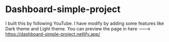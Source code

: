 # Dashboard-simple-project
I built this by following YouTube. I have modify by adding some features like Dark theme and Light theme. 
You can preview the page in here ---> https://dashboard-simple-project.netlify.app/
